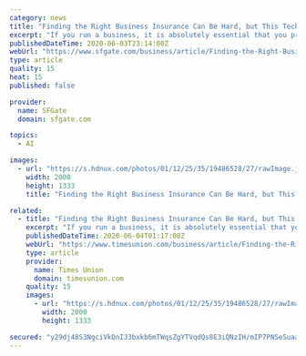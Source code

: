 ```yaml
---
category: news
title: "Finding the Right Business Insurance Can Be Hard, but This Tech Startup Makes It Easy"
excerpt: "If you run a business, it is absolutely essential that you protect yourself and your assets with business insurance . However, figuring out exactly what kind of coverage you need and finding the best possible price is no easy task."
publishedDateTime: 2020-06-03T23:14:00Z
webUrl: "https://www.sfgate.com/business/article/Finding-the-Right-Business-Insurance-Can-Be-Hard-15310607.php"
type: article
quality: 15
heat: 15
published: false

provider:
  name: SFGate
  domain: sfgate.com

topics:
  - AI

images:
  - url: "https://s.hdnux.com/photos/01/12/25/35/19486528/27/rawImage.jpg"
    width: 2000
    height: 1333
    title: "Finding the Right Business Insurance Can Be Hard, but This Tech Startup Makes It Easy"

related:
  - title: "Finding the Right Business Insurance Can Be Hard, but This Tech Startup Makes It Easy"
    excerpt: "If you run a business, it is absolutely essential that you protect yourself and your assets with business insurance. However, figuring out exactly what kind of coverage you need and finding the best possible price is no easy task."
    publishedDateTime: 2020-06-04T01:17:00Z
    webUrl: "https://www.timesunion.com/business/article/Finding-the-Right-Business-Insurance-Can-Be-Hard-15310607.php"
    type: article
    provider:
      name: Times Union
      domain: timesunion.com
    quality: 15
    images:
      - url: "https://s.hdnux.com/photos/01/12/25/35/19486528/27/rawImage.jpg"
        width: 2000
        height: 1333

secured: "y29dj48S3NgciVkDnIJ3bxkb6mTWqsZgYTVqdQs8E3iQNzIH/mIP7PNSeSuaaYzGSJ1erTl3EQvmcItjx5d1uYLPSLb4Nr5TMN3Hbe1FD/Z5Hog53iJ8eHYr81gQwGQHCIk/eFf9HPjXLir1KOrKNJSep1Tezy7NTymHu+C9OY4DcOMDetwhdykh4hokXTxJCk9qLrgy2vmXJPtLL1ThZ6iVT43NPphuKTTykcihf5kTfSn2OpYBrs4pq7lxYvmSBZGk2pj/me6NZTQNFvjUIeZlcNeyeO3iT9/5+YZrkN42qeexcDZ9htT0oSyMyrpf;mVUewyXzf4FVh8xk6YpUNg=="
---
```


